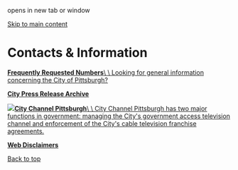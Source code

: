 opens in new tab or window

[Skip to main content](https://www.pittsburghpa.gov/City-Government/Contacts-Information#main-content)

# Contacts & Information

[**Frequently Requested Numbers**\\
\\
Looking for general information concerning the City of Pittsburgh?](https://www.pittsburghpa.gov/City-Government/Contacts-Information/City-Directory)

[**City Press Release Archive**](https://www.pittsburghpa.gov/City-Government/Contacts-Information/City-Press-Release-Archive)

[![](https://www.pittsburghpa.gov/files/assets/city/v/1/ip/images/11932_control-room-city-channel.jpg?dimension=largethumbnail&w=480&h=316)**City Channel Pittsburgh**\\
\\
City Channel Pittsburgh has two major functions in government: managing the City's government access television channel and enforcement of the City's cable television franchise agreements.](https://www.pittsburghpa.gov/City-Government/Contacts-Information/City-Channel-Pittsburgh)

[**Web Disclaimers**](https://www.pittsburghpa.gov/City-Government/Contacts-Information/Web-Disclaimers)

[Back to top](https://www.pittsburghpa.gov/City-Government/Contacts-Information#body-top)
